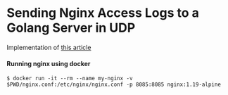 # Sending Nginx Access Logs to a Golang Server in UDP

Implementation of [this article](TBD)

#### Running nginx using docker
```
$ docker run -it --rm --name my-nginx -v $PWD/nginx.conf:/etc/nginx/nginx.conf -p 8085:8085 nginx:1.19-alpine
```